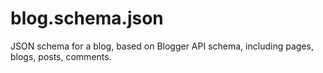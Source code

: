 blog.schema.json
================

JSON schema for a blog, based on Blogger API schema, including pages, blogs, posts, comments.
